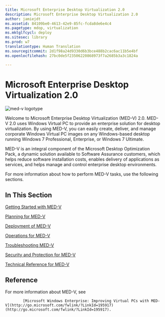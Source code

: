 ```yaml
---
title: Microsoft Enterprise Desktop Virtualization 2.0
description: Microsoft Enterprise Desktop Virtualization 2.0
author: jamiejdt
ms.assetid: 84109be0-4613-42e9-85fc-fcda8de6e4c4
ms.pagetype: mdop, virtualization
ms.mktglfcycl: deploy
ms.sitesec: library
ms.prod: w7
translationtype: Human Translation
ms.sourcegitcommit: 2d1f98a24d9330d6b3bce488b2cac6ac11b5e4bf
ms.openlocfilehash: 27bc0de5f23506220868973f7a2685b3a3c1824a

---
```



# Microsoft Enterprise Desktop Virtualization 2.0


![med-v logotype](images/med-v2logo.gif)

Welcome to Microsoft Enterprise Desktop Virtualization (MED-V) 2.0. MED-V 2.0 uses Windows Virtual PC to provide an enterprise solution for desktop virtualization. By using MED-V, you can easily create, deliver, and manage corporate Windows Virtual PC images on any Windows-based desktop running Windows 7 Professional, Enterprise, or Windows 7 Ultimate.

MED-V is an integral component of the Microsoft Desktop Optimization Pack, a dynamic solution available to Software Assurance customers, which helps reduce software installation costs, enables delivery of applications as services, and helps manage and control enterprise desktop environments.

For more information about how to perform MED-V tasks, use the following sections.

## In This Section


[Getting Started with MED-V](getting-started-with-med-vmedv2.md)

[Planning for MED-V](planning-for-med-v.md)

[Deployment of MED-V](deployment-of-med-v.md)

[Operations for MED-V](operations-for-med-v.md)

[Troubleshooting MED-V](troubleshooting-med-vmedv2.md)

[Security and Protection for MED-V](security-and-protection-for-med-v.md)

[Technical Reference for MED-V](technical-reference-for-med-v.md)

## Reference


For more information about MED-V, see


            [Microsoft Windows Enterprise: Improving Virtual PCs with MED-V](http://go.microsoft.com/fwlink/?LinkId=195917) (http://go.microsoft.com/fwlink/?LinkId=195917).

 

 








<!--HONumber=Jun16_HO4-->


